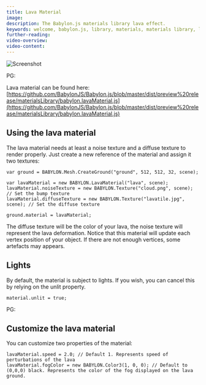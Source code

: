 ```yaml
---
title: Lava Material
image: 
description: The Babylon.js materials library lava effect.
keywords: welcome, babylon.js, library, materials, materials library, lava, lava material
further-reading:
video-overview:
video-content:
---
```


![Screenshot](/img/extensions/materials/lava.jpg)

PG: <Playground id="#1BLVWO#25" title="Lava Material" description="An example of lava material" image=""/>


Lava material can be found here: [https://github.com/BabylonJS/Babylon.js/blob/master/dist/preview%20release/materialsLibrary/babylon.lavaMaterial.js](https://github.com/BabylonJS/Babylon.js/blob/master/dist/preview%20release/materialsLibrary/babylon.lavaMaterial.js)

## Using the lava material

The lava material needs at least a noise texture and a diffuse texture to render properly.
Just create a new reference of the material and assign it two textures:

```
var ground = BABYLON.Mesh.CreateGround("ground", 512, 512, 32, scene);

var lavaMaterial = new BABYLON.LavaMaterial("lava", scene);
lavaMaterial.noiseTexture = new BABYLON.Texture("cloud.png", scene); // Set the bump texture
lavaMaterial.diffuseTexture = new BABYLON.Texture("lavatile.jpg", scene); // Set the diffuse texture

ground.material = lavaMaterial;
```

The diffuse texture will be the color of your lava, the noise texture will represent the lava deformation.
Notice that this material will update each vertex position of your object. If there are not enough vertices, 
some artefacts may appears.

## Lights
By default, the material is subject to lights. If you wish, you can cancel this by relying on the unlit property.
```
material.unlit = true;
```

PG: <Playground id="#1BLVWO#22" title="Lava Material" description="Lava with unlit material" image=""/>

## Customize the lava material

You can customize two properties of the material:

```
lavaMaterial.speed = 2.0; // Default 1. Represents speed of perturbations of the lava
lavaMaterial.fogColor = new BABYLON.Color3(1, 0, 0); // Default to (0,0,0) black. Represents the color of the fog displayed on the lava ground.
```


